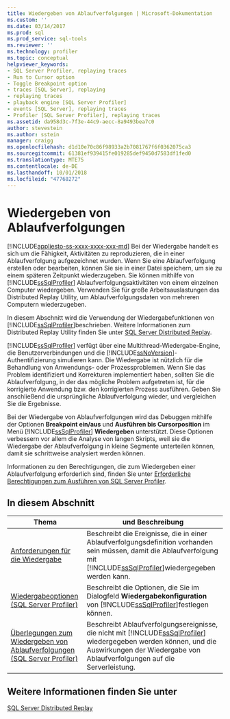 ```yaml
---
title: Wiedergeben von Ablaufverfolgungen | Microsoft-Dokumentation
ms.custom: ''
ms.date: 03/14/2017
ms.prod: sql
ms.prod_service: sql-tools
ms.reviewer: ''
ms.technology: profiler
ms.topic: conceptual
helpviewer_keywords:
- SQL Server Profiler, replaying traces
- Run to Cursor option
- Toggle Breakpoint option
- traces [SQL Server], replaying
- replaying traces
- playback engine [SQL Server Profiler]
- events [SQL Server], replaying traces
- Profiler [SQL Server Profiler], replaying traces
ms.assetid: da958d3c-7f3e-44c9-aecc-8a9493bea7c0
author: stevestein
ms.author: sstein
manager: craigg
ms.openlocfilehash: d1d10e70c86f98933a2b7081767f6f0362075ca3
ms.sourcegitcommit: 61381ef939415fe019285def9450d7583df1fed0
ms.translationtype: MTE75
ms.contentlocale: de-DE
ms.lasthandoff: 10/01/2018
ms.locfileid: "47768272"
---
```

# <a name="replay-traces"></a>Wiedergeben von Ablaufverfolgungen
[!INCLUDE[appliesto-ss-xxxx-xxxx-xxx-md](../../includes/appliesto-ss-xxxx-xxxx-xxx-md.md)]
  Bei der Wiedergabe handelt es sich um die Fähigkeit, Aktivitäten zu reproduzieren, die in einer Ablaufverfolgung aufgezeichnet wurden. Wenn Sie eine Ablaufverfolgung erstellen oder bearbeiten, können Sie sie in einer Datei speichern, um sie zu einem späteren Zeitpunkt wiederzugeben. Sie können mithilfe von [!INCLUDE[ssSqlProfiler](../../includes/sssqlprofiler-md.md)] Ablaufverfolgungsaktivitäten von einem einzelnen Computer wiedergeben. Verwenden Sie für große Arbeitsauslastungen das Distributed Replay Utility, um Ablaufverfolgungsdaten von mehreren Computern wiederzugeben.  
  
 In diesem Abschnitt wird die Verwendung der Wiedergabefunktionen von [!INCLUDE[ssSqlProfiler](../../includes/sssqlprofiler-md.md)]beschrieben. Weitere Informationen zum Distributed Replay Utility finden Sie unter [SQL Server Distributed Replay](../../tools/distributed-replay/sql-server-distributed-replay.md).  
  
 [!INCLUDE[ssSqlProfiler](../../includes/sssqlprofiler-md.md)] verfügt über eine Multithread-Wiedergabe-Engine, die Benutzerverbindungen und die [!INCLUDE[ssNoVersion](../../includes/ssnoversion-md.md)]-Authentifizierung simulieren kann. Die Wiedergabe ist nützlich für die Behandlung von Anwendungs- oder Prozessproblemen. Wenn Sie das Problem identifiziert und Korrekturen implementiert haben, sollten Sie die Ablaufverfolgung, in der das mögliche Problem aufgetreten ist, für die korrigierte Anwendung bzw. den korrigierten Prozess ausführen. Geben Sie anschließend die ursprüngliche Ablaufverfolgung wieder, und vergleichen Sie die Ergebnisse.  
  
 Bei der Wiedergabe von Ablaufverfolgungen wird das Debuggen mithilfe der Optionen **Breakpoint ein/aus** und **Ausführen bis Cursorposition** im Menü [!INCLUDE[ssSqlProfiler](../../includes/sssqlprofiler-md.md)] **Wiedergeben** unterstützt. Diese Optionen verbessern vor allem die Analyse von langen Skripts, weil sie die Wiedergabe der Ablaufverfolgung in kleine Segmente unterteilen können, damit sie schrittweise analysiert werden können.  
  
 Informationen zu den Berechtigungen, die zum Wiedergeben einer Ablaufverfolgung erforderlich sind, finden Sie unter [Erforderliche Berechtigungen zum Ausführen von SQL Server Profiler](../../tools/sql-server-profiler/permissions-required-to-run-sql-server-profiler.md).  
  
## <a name="in-this-section"></a>In diesem Abschnitt  
  
|Thema|und Beschreibung|  
|-----------|-----------------|  
|[Anforderungen für die Wiedergabe](../../tools/sql-server-profiler/replay-requirements.md)|Beschreibt die Ereignisse, die in einer Ablaufverfolgungsdefinition vorhanden sein müssen, damit die Ablaufverfolgung mit [!INCLUDE[ssSqlProfiler](../../includes/sssqlprofiler-md.md)]wiedergegeben werden kann.|  
|[Wiedergabeoptionen &#40;SQL Server Profiler&#41;](../../tools/sql-server-profiler/replay-options-sql-server-profiler.md)|Beschreibt die Optionen, die Sie im Dialogfeld **Wiedergabekonfiguration** von [!INCLUDE[ssSqlProfiler](../../includes/sssqlprofiler-md.md)]festlegen können.|  
|[Überlegungen zum Wiedergeben von Ablaufverfolgungen &#40;SQL Server Profiler&#41;](../../tools/sql-server-profiler/considerations-for-replaying-traces-sql-server-profiler.md)|Beschreibt Ablaufverfolgungsereignisse, die nicht mit [!INCLUDE[ssSqlProfiler](../../includes/sssqlprofiler-md.md)] wiedergegeben werden können, und die Auswirkungen der Wiedergabe von Ablaufverfolgungen auf die Serverleistung.|  
  
## <a name="see-also"></a>Weitere Informationen finden Sie unter  
 [SQL Server Distributed Replay](../../tools/distributed-replay/sql-server-distributed-replay.md)  
  
  
